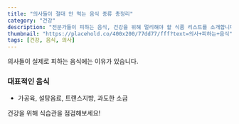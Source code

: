 ```yaml
---
title: "의사들이 절대 안 먹는 음식 종류 총정리"
category: "건강"
description: "전문가들이 피하는 음식, 건강을 위해 멀리해야 할 식품 리스트를 소개합니다."
thumbnail: "https://placehold.co/400x200/77dd77/fff?text=의사+피하는+음식"
tags: [건강, 음식, 의사]
---
```


의사들이 실제로 피하는 음식에는 이유가 있습니다.

### 대표적인 음식
- 가공육, 설탕음료, 트랜스지방, 과도한 소금

건강을 위해 식습관을 점검해보세요!